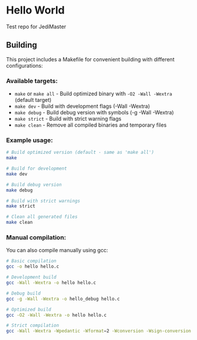 # Hello World
Test repo for JediMaster

## Building

This project includes a Makefile for convenient building with different configurations:

### Available targets:

- `make` or `make all` - Build optimized binary with `-O2 -Wall -Wextra` (default target)
- `make dev` - Build with development flags (-Wall -Wextra)
- `make debug` - Build debug version with symbols (-g -Wall -Wextra)
- `make strict` - Build with strict warning flags
- `make clean` - Remove all compiled binaries and temporary files

### Example usage:

```bash
# Build optimized version (default - same as 'make all')
make

# Build for development
make dev

# Build debug version
make debug

# Build with strict warnings
make strict

# Clean all generated files
make clean
```

### Manual compilation:

You can also compile manually using gcc:

```bash
# Basic compilation
gcc -o hello hello.c

# Development build
gcc -Wall -Wextra -o hello hello.c

# Debug build
gcc -g -Wall -Wextra -o hello_debug hello.c

# Optimized build
gcc -O2 -Wall -Wextra -o hello hello.c

# Strict compilation
gcc -Wall -Wextra -Wpedantic -Wformat=2 -Wconversion -Wsign-conversion -o hello hello.c
```